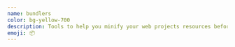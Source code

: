 ```yaml
---
name: bundlers
color: bg-yellow-700
description: Tools to help you minify your web projects resources before deploying.
emoji: 📦
---
```

